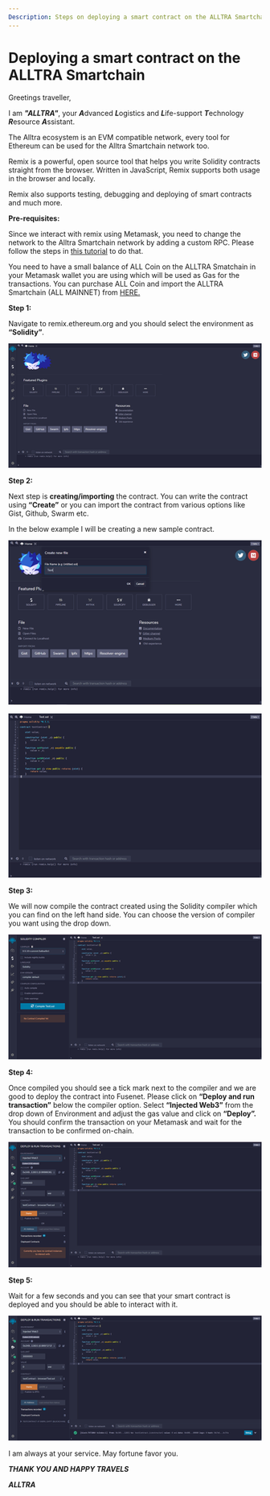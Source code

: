 ```yaml
---
Description: Steps on deploying a smart contract on the ALLTRA Smartchain through Remix.
---
```


# Deploying a smart contract on the ALLTRA Smartchain


Greetings traveller, 

I am ***"ALLTRA"***, your ***A***dvanced ***L***ogistics and ***L***ife-support ***T***echnology ***R***esource ***A***ssistant. 



The Alltra ecosystem is an EVM compatible network, every tool for Ethereum can be used for the Alltra Smartchain network too.

Remix is a powerful, open source tool that helps you write Solidity contracts straight from the browser. Written in JavaScript, Remix supports both usage in the browser and locally.

Remix also supports testing, debugging and deploying of smart contracts and much more.

 **Pre-requisites:**

Since we interact with remix using Metamask, you need to change the network to the Alltra Smartchain network by adding a custom RPC. Please follow the steps in [this tutorial](https://docs.alltra.global/the-fuse-studio/getting-started/how-to-add-fuse-to-your-metamask) to do that.

You need to have a small balance of ALL Coin on the ALLTRA Smatchain in your Metamask wallet you are using which will be used as Gas for the transactions. You can purchase ALL Coin and import the ALLTRA Smartchain (ALL MAINNET) from [HERE.](https://www.alltraverse.com/express-checkout)

 **Step 1:**

Navigate to remix.ethereum.org and you should select the environment as **“Solidity”**.

![](../.gitbook/assets/0%20%288%29.png)

**Step 2:**

Next step is **creating/importing** the contract. You can write the contract using **“Create”** or you can import the contract from various options like Gist, Github, Swarm etc.

In the below example I will be creating a new sample contract.

![](../.gitbook/assets/1%20%2811%29.png)

![](../.gitbook/assets/2%20%2811%29.png)

 **Step 3:**

We will now compile the contract created using the Solidity compiler which you can find on the left hand side. You can choose the version of compiler you want using the drop down.

![](../.gitbook/assets/3%20%2810%29.png)

**Step 4:**

Once compiled you should see a tick mark next to the compiler and we are good to deploy the contract into Fusenet. Please click on **“Deploy and run transaction”** below the compiler option. Select **“Injected Web3”** from the drop down of Environment and adjust the gas value and click on **“Deploy”.** You should confirm the transaction on your Metamask and wait for the transaction to be confirmed on-chain.

![](../.gitbook/assets/4%20%2810%29.png)

 **Step 5:**

Wait for a few seconds and you can see that your smart contract is deployed and you should be able to interact with it.

![](../.gitbook/assets/5%20%287%29.png)


 I am always at your service.
   May fortune favor you.

   ***THANK YOU AND HAPPY TRAVELS***

***ALLTRA***   
